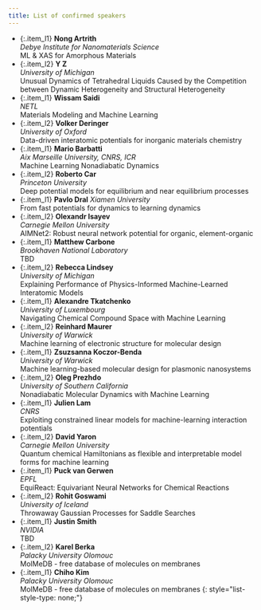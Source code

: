```yaml
---
title: List of confirmed speakers
---
```


<style type="text/css">
  .custom-list-style-type {
    list-style-type: square;
  }
  .item_l1 {
    font-size: 0.4em; 
    line-height: 160%; 
    border-radius: 0px; 
    padding: 4px;
    background-color: #6cc58d4d;
    margin-bottom: 0px;
    text-align: justify;
  }

  .item_l2 {
    font-size: 0.4em; 
    line-height: 160%; 
    border-radius: 0px; 
    padding: 4px;
    background-color: #e8dddc;
    margin-bottom: 0px;
  }

</style>

- {:.item_l1} **Nong Artrith**  
   *Debye Institute for Nanomaterials Science*  
   ML & XAS for Amorphous Materials
   <br> 
- {:.item_l2} **Y	Z**  
   *University of Michigan*  
   Unusual Dynamics of Tetrahedral Liquids Caused by the Competition between Dynamic Heterogeneity and Structural Heterogeneity
   <br>    
- {:.item_l1} **Wissam Saidi**  
   *NETL*  
   Materials Modeling and Machine Learning
   <br>
- {:.item_l2} **Volker Deringer**      
   *University of Oxford*     
   Data-driven interatomic potentials for inorganic materials chemistry
   <br>
- {:.item_l1} **Mario Barbatti**    
   *Aix Marseille University, CNRS, ICR*     
   Machine Learning Nonadiabatic Dynamics
   <br>
- {:.item_l2} **Roberto Car**   
  *Princeton University*  
   Deep potential models for equilibrium and near equilibrium processes
   <br>
- {:.item_l1} **Pavlo Dral** 
   *Xiamen University*     
   From fast potentials for dynamics to learning dynamics
   <br> 
- {:.item_l2} **Olexandr Isayev**   
   *Carnegie Mellon University*  
   AIMNet2: Robust neural network potential for organic, element-organic
   <br>
- {:.item_l1} **Matthew Carbone**   
   *Brookhaven National Laboratory*    
   TBD
   <br>
- {:.item_l2} **Rebecca Lindsey**   
    *University of Michigan*   
    Explaining Performance of Physics-Informed Machine-Learned Interatomic Models
    <br>
- {:.item_l1} **Alexandre Tkatchenko**   
    *University of Luxembourg*  
    Navigating Chemical Compound Space with Machine Learning
    <br>
- {:.item_l2} **Reinhard Maurer**   
    *University of Warwick*     
    Machine learning of electronic structure for molecular design
    <br>
- {:.item_l1} **Zsuzsanna Koczor-Benda**    
    *University of Warwick*    
    Machine learning-based molecular design for plasmonic nanosystems
    <br>
- {:.item_l2} **Oleg Prezhdo**    
    *University of Southern California*  
    Nonadiabatic Molecular Dynamics with Machine Learning
    <br>
- {:.item_l1} **Julien Lam**   
    *CNRS*      
    Exploiting constrained linear models for machine-learning interaction potentials
    <br>
- {:.item_l2} **David Yaron**    
    *Carnegie Mellon University*    
    Quantum chemical Hamiltonians as flexible and interpretable model forms for machine learning
    <br>
- {:.item_l1} **Puck van Gerwen**   
    *EPFL*  
    EquiReact: Equivariant Neural Networks for Chemical Reactions
    <br>
- {:.item_l2} **Rohit Goswami**    
    *University of Iceland*   
    Throwaway Gaussian Processes for Saddle Searches
    <br>
- {:.item_l1} **Justin Smith**   
    *NVIDIA*      
    TBD
    <br>
- {:.item_l2} **Karel Berka**    
    *Palacky University Olomouc*      
    MolMeDB - free database of molecules on membranes
- {:.item_l1} **Chiho Kim**    
    *Palacky University Olomouc*      
    MolMeDB - free database of molecules on membranes
{: style="list-style-type: none;"}


